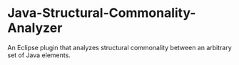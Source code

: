 # Java-Structural-Commonality-Analyzer
An Eclipse plugin that analyzes structural commonality between an arbitrary set of Java elements.

